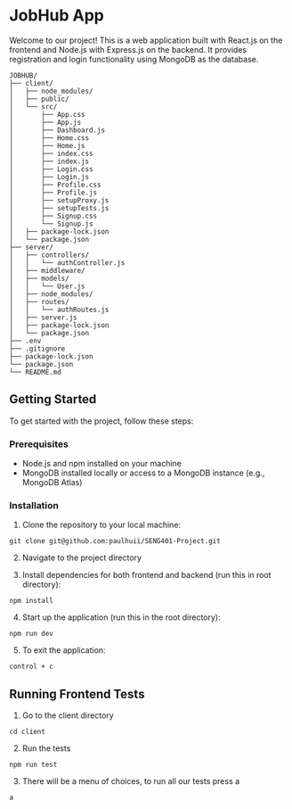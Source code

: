 # JobHub App

Welcome to our project! This is a web application built with React.js on the frontend and Node.js with Express.js on the backend. It provides registration and login functionality using MongoDB as the database.

```
JOBHUB/
├── client/
│   ├── node_modules/
│   ├── public/
│   └── src/
│       ├── App.css
│       ├── App.js
│       ├── Dashboard.js
│       ├── Home.css
│       ├── Home.js
│       ├── index.css
│       ├── index.js
│       ├── Login.css
│       ├── Login.js
│       ├── Profile.css
│       ├── Profile.js
│       ├── setupProxy.js
│       ├── setupTests.js
│       ├── Signup.css
│       └── Signup.js
│   ├── package-lock.json
│   └── package.json
├── server/
│   ├── controllers/
│   │   └── authController.js
│   ├── middleware/
│   ├── models/
│   │   └── User.js
│   ├── node_modules/
│   ├── routes/
│   │   └── authRoutes.js
│   ├── server.js
│   ├── package-lock.json
│   └── package.json
├── .env
├── .gitignore
├── package-lock.json
└── package.json
└── README.md
```

## Getting Started

To get started with the project, follow these steps:

### Prerequisites

- Node.js and npm installed on your machine
- MongoDB installed locally or access to a MongoDB instance (e.g., MongoDB Atlas)

### Installation

1. Clone the repository to your local machine:

```
git clone git@github.com:paulhuii/SENG401-Project.git
```


2. Navigate to the project directory


3. Install dependencies for both frontend and backend (run this in root directory):

```
npm install
```
4. Start up the application (run this in the root directory):
```
npm run dev
```
5. To exit the application: 
```
control + c
```

## Running Frontend Tests

1. Go to the client directory

```
cd client
```

2. Run the tests

```
npm run test
```

3. There will be a menu of choices, to run all our tests press a

```
a
```
